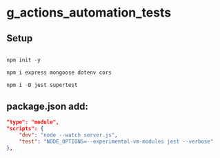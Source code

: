# g_actions_automation_tests

## Setup

```javascript

npm init -y

npm i express mongoose dotenv cors 

npm i -D jest supertest

```

## package.json add:

```json
"type": "module",
"scripts": {
    "dev": "node --watch server.js",
    "test": "NODE_OPTIONS=--experimental-vm-modules jest --verbose"
},
```

